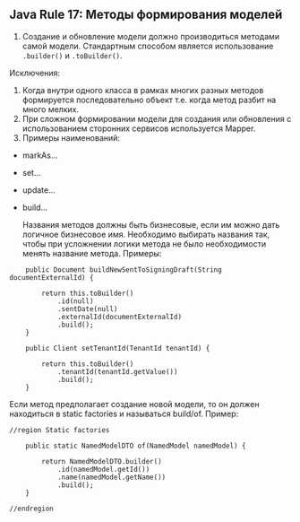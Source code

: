 ## Java Rule 17: Методы формирования моделей

1. Создание и обновление модели должно производиться методами самой модели. Стандартным способом является использование
`.builder()` и `.toBuilder()`. 
    
Исключения:
   1. Когда внутри одного класса в рамках многих разных методов формируется последовательно объект
      т.е. когда метод разбит на много мелких. 
   2. При сложном формировании модели для создания или обновления с использованием сторонних сервисов используется Mapper.
2. Примеры наименований:
- markAs...
- set...
- update...
- build...


  Названия методов должны быть бизнесовые, если им можно дать логичное бизнесовое имя. Необходимо выбирать названия так,
  чтобы при усложнении логики метода не было необходимости менять название метода.
Примеры:
```
    public Document buildNewSentToSigningDraft(String documentExternalId) {

        return this.toBuilder()
            .id(null)
            .sentDate(null)
            .externalId(documentExternalId)
            .build();
    }
```
````
    public Client setTenantId(TenantId tenantId) {

        return this.toBuilder()
            .tenantId(tenantId.getValue())
            .build();
    }
````
Если метод предполагает создание новой модели, то он должен находиться в static factories и называться build/of.
Пример:
````
//region Static factories

    public static NamedModelDTO of(NamedModel namedModel) {

        return NamedModelDTO.builder()
            .id(namedModel.getId())
            .name(namedModel.getName())
            .build();
    }

//endregion
````

